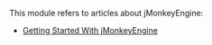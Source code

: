 This module refers to articles about jMonkeyEngine:

* [Getting Started With jMonkeyEngine](https://www.baeldung.com/jmonkeyengine-introduction-tutorial)
